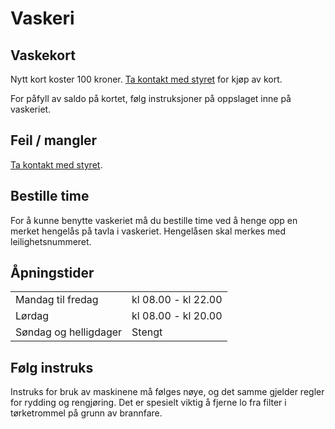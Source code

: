 # Vaskeri

## Vaskekort

Nytt kort koster 100 kroner. [Ta kontakt med styret](/styret/) for kjøp av kort.

For påfyll av saldo på kortet, følg instruksjoner på oppslaget inne på vaskeriet.

## Feil / mangler

[Ta kontakt med styret](/styret/).

## Bestille time

For å kunne benytte vaskeriet må du bestille time ved å henge opp en merket hengelås på tavla i vaskeriet. Hengelåsen skal merkes med leilighetsnummeret.

## Åpningstider

<table>
<tr><td class="a">Mandag til fredag</td><td class="b">kl 08.00 - kl 22.00</td></tr>
<tr><td class="b">Lørdag</td><td class="a">kl 08.00 - kl 20.00</td></tr>
<tr><td class="a">Søndag og helligdager</td><td class="b">Stengt</td></tr>
</table>

## Følg instruks

Instruks for bruk av maskinene må følges nøye, og det samme gjelder regler for rydding og rengjøring. Det er spesielt viktig å fjerne lo fra filter i tørketrommel på grunn av brannfare.
